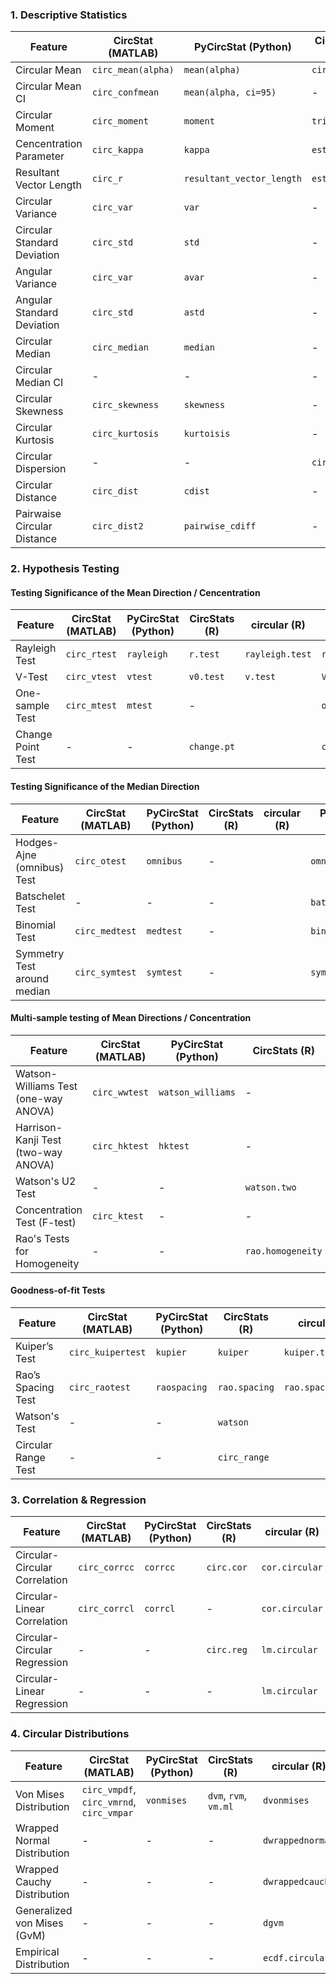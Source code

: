 

### 1. Descriptive Statistics

| Feature                     | CircStat (MATLAB)  | PyCircStat (Python)       | CircStats (R) | circular (R)      | PyCircStat2 (Python) |
| --------------------------- | ------------------ | ------------------------- | ------------- | ----------------- | -------------------- |
| Circular Mean               | `circ_mean(alpha)` | `mean(alpha)`             | `circ.mean`   | `mean.circular`   | `circ_mean`          |
| Circular Mean CI            | `circ_confmean`    | `mean(alpha, ci=95)`      | -             |                   | `circ_mean_ci`       |
| Circular Moment             | `circ_moment`      | `moment`                  | `tri.moment`  |                   | `circ_moment`        |
| Cencentration Parameter     | `circ_kappa`       | `kappa`                   | `est.kappa`   |                   | `circ_kappa`         |
| Resultant Vector Length     | `circ_r`           | `resultant_vector_length` | `est.rho`     | `rho.circular`    | `circ_r`             |
| Circular Variance           | `circ_var`         | `var`                     | -             | `var.circular`    | `circ_var`           |
| Circular Standard Deviation | `circ_std`         | `std`                     | -             | `sd.circular`     | `circ_std`           |
| Angular Variance            | `circ_var`         | `avar`                    | -             |                   | `angular_var`        |
| Angular Standard Deviation  | `circ_std`         | `astd`                    | -             |                   | `angular_std`        |
| Circular Median             | `circ_median`      | `median`                  | -             | `median.circular` | `circ_median`        |
| Circular Median CI          | -                  | -                         | -             |                   | `circ_median_ci`     |
| Circular Skewness           | `circ_skewness`    | `skewness`                | -             |                   | `circ_skewness`      |
| Circular Kurtosis           | `circ_kurtosis`    | `kurtoisis`               | -             |                   | `circ_kurtosis`      |
| Circular Dispersion         | -                  | -                         | `circ.disp`   | -                 | `circ_dispersion`    |
| Circular Distance           | `circ_dist`        | `cdist`                   | -             |                   | `circ_dist`          |
| Pairwaise Circular Distance | `circ_dist2`       | `pairwise_cdiff`          | -             |                   | `circ_pairdist`      |


### 2. Hypothesis Testing

#### Testing Significance of the Mean Direction / Cencentration

| Feature           | CircStat (MATLAB) | PyCircStat (Python) | CircStats (R) | circular (R)    | PyCircStat2 (Python) |
| ----------------- | ----------------- | ------------------- | ------------- | --------------- | -------------------- |
| Rayleigh Test     | `circ_rtest`      | `rayleigh`          | `r.test`      | `rayleigh.test` | `rayleigh_test`      |
| V-Test            | `circ_vtest`      | `vtest`             | `v0.test`     | `v.test`        | `V_test`             |
| One-sample Test   | `circ_mtest`      | `mtest`             | -             |                 | `one_sample_test`    |
| Change Point Test | -                 | -                   | `change.pt`   |                 | `change_point_test`  |

#### Testing Significance of the Median Direction

| Feature                     | CircStat (MATLAB) | PyCircStat (Python) | CircStats (R) | circular (R) | PyCircStat2 (Python) |
| --------------------------- | ----------------- | ------------------- | ------------- | ------------ | -------------------- |
| Hodges-Ajne (omnibus) Test  | `circ_otest`      | `omnibus`           | -             |              | `omnibus_test`       |
| Batschelet Test             | -                 | -                   | -             |              | `batschelet_test`    |
| Binomial Test               | `circ_medtest`    | `medtest`           | -             |              | `binomial_test`      |
| Symmetry Test around median | `circ_symtest`    | `symtest`           | -             |              | `symmetry_test`      |

#### Multi-sample testing of Mean Directions / Concentration

| Feature                              | CircStat (MATLAB) | PyCircStat (Python) | CircStats (R)     | circular (R)           | PyCircStat2 (Python)   |
| ------------------------------------ | ----------------- | ------------------- | ----------------- | ---------------------- | ---------------------- |
| Watson-Williams Test (one-way ANOVA) | `circ_wwtest`     | `watson_williams`   | -                 | `watson.williams.test` | `watson_williams_test` |
| Harrison-Kanji Test (two-way ANOVA)  | `circ_hktest`     | `hktest`            | -                 |                        | -                      |
| Watson's U2 Test                     | -                 | -                   | `watson.two`      |                        | `watson_u2_test`       |
| Concentration Test (F-test)          | `circ_ktest`      | -                   | -                 |                        | `concentration_test`   |
| Rao's Tests for Homogeneity          | -                 | -                   | `rao.homogeneity` |                        | `rao_homogeneity_test` |

#### Goodness-of-fit Tests

| Feature             | CircStat (MATLAB) | PyCircStat (Python) | CircStats (R) | circular (R)       | PyCircStat2 (Python) |
| ------------------- | ----------------- | ------------------- | ------------- | ------------------ | -------------------- |
| Kuiper’s Test       | `circ_kuipertest` | `kupier`            | `kuiper`      | `kuiper.test`      | `circ_kuiper_test`   |
| Rao’s Spacing Test  | `circ_raotest`    | `raospacing`        | `rao.spacing` | `rao.spacing.test` | `rao_spacing_test`   |
| Watson's Test       | -                 | -                   | `watson`      |                    | `watson_test`        |
| Circular Range Test | -                 | -                   | `circ_range`  |                    | `circ_range_test`    |


### 3. Correlation & Regression
| Feature                       | CircStat (MATLAB) | PyCircStat (Python) | CircStats (R) | circular (R)   | PyCircStat2 (Python) |
| ----------------------------- | ----------------- | ------------------- | ------------- | -------------- | -------------------- |
| Circular-Circular Correlation | `circ_corrcc`     | `corrcc`            | `circ.cor`    | `cor.circular` | `aacorr`             |
| Circular-Linear Correlation   | `circ_corrcl`     | `corrcl`            | -             | `cor.circular` | `alcorr`             |
| Circular-Circular Regression  | -                 | -                   | `circ.reg`    | `lm.circular`  | `CCRegression`       |
| Circular-Linear Regression    | -                 | -                   | -             | `lm.circular`  | `CLRegression`       |



### 4. Circular Distributions
| Feature                     | CircStat (MATLAB)                        | PyCircStat (Python) | CircStats (R)         | circular (R)     | PyCircStat2 (Python) |
| --------------------------- | ---------------------------------------- | ------------------- | --------------------- | ---------------- | -------------------- |
| Von Mises Distribution      | `circ_vmpdf`, `circ_vmrnd`, `circ_vmpar` | `vonmises`          | `dvm`, `rvm`, `vm.ml` | `dvonmises`      | `vonmises`           |
| Wrapped Normal Distribution | -                                        | -                   | -                     | `dwrappednormal` | `wrappednormal_pdf`  |
| Wrapped Cauchy Distribution | -                                        | -                   | -                     | `dwrappedcauchy` | `wrappedcauchy_pdf`  |
| Generalized von Mises (GvM) | -                                        | -                   | -                     | `dgvm`           | `gvm_pdf`            |
| Empirical Distribution      | -                                        | -                   | -                     | `ecdf.circular`  | `circ_empirical`     |
